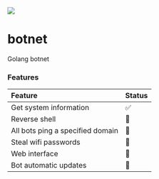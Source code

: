 ![](https://github.com/Inffinite/botnet/blob/main/banner.jpg?raw=true)

# botnet
Golang botnet 

### Features

| Feature | Status |
| :--- | :--- |
| Get system information | :white_check_mark: |
| Reverse shell | :construction: |
| All bots ping a specified domain | :construction: |
| Steal wifi passwords | :construction: |
| Web interface | :construction: |
| Bot automatic updates | :construction: |
